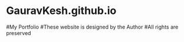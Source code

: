 # GauravKesh.github.io
#My Portfolio
#These website is designed by the Author
#All rights are preserved 
